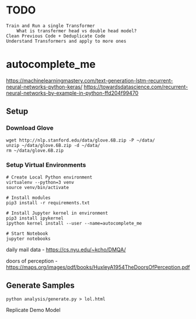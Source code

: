 # TODO
    Train and Run a single Transformer
        What is transfermer head vs double head model?
    Clean Previous Code + Deduplicate Code
    Understand Transformers and apply to more ones

# autocomplete_me
https://machinelearningmastery.com/text-generation-lstm-recurrent-neural-networks-python-keras/
https://towardsdatascience.com/recurrent-neural-networks-by-example-in-python-ffd204f99470

## Setup
### Download Glove
```
wget http://nlp.stanford.edu/data/glove.6B.zip -P ~/data/
unzip ~/data/glove.6B.zip -d ~/data/
rm ~/data/glove.6B.zip
```

### Setup Virtual Environments
```
# Create Local Python environment
virtualenv --python=3 venv
source venv/bin/activate

# Install modules
pip3 install -r requirements.txt

# Install Jupyter kernel in environment
pip3 install ipykernel
ipython kernel install --user --name=autocomplete_me

# Start Notebook
jupyter notebooks
```

daily mail data - https://cs.nyu.edu/~kcho/DMQA/

doors of perception - https://maps.org/images/pdf/books/HuxleyA1954TheDoorsOfPerception.pdf

## Generate Samples
```
python analysis/generate.py > lol.html
```

Replicate Demo Model

